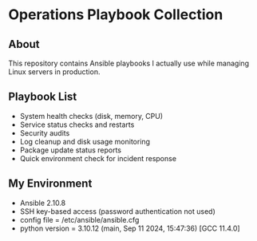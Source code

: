 # Operations Playbook Collection

## About
This repository contains Ansible playbooks I actually use while managing Linux servers in production.

## Playbook List
- System health checks (disk, memory, CPU)
- Service status checks and restarts
- Security audits
- Log cleanup and disk usage monitoring
- Package update status reports
- Quick environment check for incident response

## My Environment
- Ansible 2.10.8
- SSH key-based access (password authentication not used)
- config file = /etc/ansible/ansible.cfg
- python version = 3.10.12 (main, Sep 11 2024, 15:47:36) [GCC 11.4.0]
